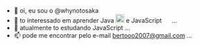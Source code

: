 - 👋 oi, eu sou o @whynotosaka
- 👀 to interessado em aprender Java <img src="https://icongr.am/devicon/java-original.svg?size=128&color=currentColor" width="20" height="20"/> e JavaScript <img src="https://icongr.am/devicon/javascript-original.svg?size=128&color=currentColor" width="15" height="15"/> ...
- 🌱 atualmente to estudando JavaScript ...
- 📫 pode me encontrar pelo e-mail bertooo2007@gmail.com ...
<!---
whynotosaka/whynotosaka is a ✨ special ✨ repository because its `README.md` (this file) appears on your GitHub profile.
You can click the Preview link to take a look at your changes.
--->
